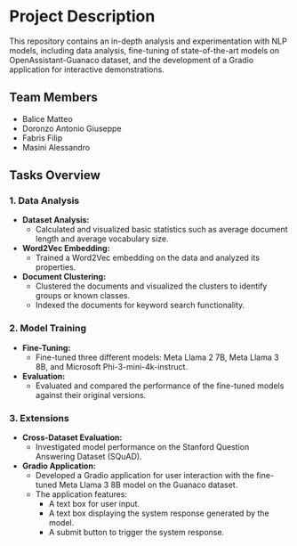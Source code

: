 # Project Description

This repository contains an in-depth analysis and experimentation with NLP models, including data analysis, fine-tuning of state-of-the-art models on OpenAssistant-Guanaco dataset, and the development of a Gradio application for interactive demonstrations.

## Team Members

- Balice Matteo
- Doronzo Antonio Giuseppe
- Fabris Filip
- Masini Alessandro

## Tasks Overview

### 1. Data Analysis

- **Dataset Analysis:**
  - Calculated and visualized basic statistics such as average document length and average vocabulary size.
- **Word2Vec Embedding:**
  - Trained a Word2Vec embedding on the data and analyzed its properties.
- **Document Clustering:**
  - Clustered the documents and visualized the clusters to identify groups or known classes.
  - Indexed the documents for keyword search functionality.

### 2. Model Training

- **Fine-Tuning:**
  - Fine-tuned three different models: Meta Llama 2 7B, Meta Llama 3 8B, and Microsoft Phi-3-mini-4k-instruct.
- **Evaluation:**
  - Evaluated and compared the performance of the fine-tuned models against their original versions.

### 3. Extensions

- **Cross-Dataset Evaluation:**
  - Investigated model performance on the Stanford Question Answering Dataset (SQuAD).
- **Gradio Application:**
  - Developed a Gradio application for user interaction with the fine-tuned Meta Llama 3 8B model on the Guanaco dataset.
  - The application features:
    - A text box for user input.
    - A text box displaying the system response generated by the model.
    - A submit button to trigger the system response.
